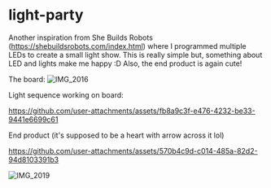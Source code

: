 # light-party
Another inspiration from She Builds Robots (https://shebuildsrobots.com/index.html) where I programmed multiple LEDs to create a small light show. This is really simple but, something about LED and lights make me happy :D Also, the end product is again cute! 

The board: 
![IMG_2016](https://github.com/user-attachments/assets/75d9e853-006c-45e4-bd0d-e78905c16b38)

Light sequence working on board: 

https://github.com/user-attachments/assets/fb8a9c3f-e476-4232-be33-9441e6699c61

End product (it's supposed to be a heart with arrow across it lol)

https://github.com/user-attachments/assets/570b4c9d-c014-485a-82d2-94d8103391b3

![IMG_2019](https://github.com/user-attachments/assets/0b75bce2-757c-4c38-8547-12707e285d73)




